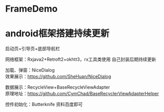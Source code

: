 # FrameDemo
android框架搭建持续更新
=

启动页+引导页+底部导航栏

网络框架：Rxjava2+Retroft2+okhtt3，rx工具类使用  自己封装后期持续更新

加载、弹窗：NiceDialog  
效果展示：https://github.com/SheHuan/NiceDialog

数据展示：RecycleView+BaseRecycleViewAdapter   
原理地址：https://github.com/CymChad/BaseRecyclerViewAdapterHelper

控件初始化：Butterknife
资料百度即可
